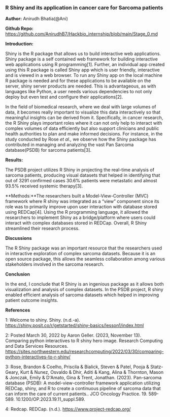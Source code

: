 ### **R Shiny and its application in cancer care for Sarcoma patients**

**Author:** Anirudh Bhatia(@Ani)

**Github Repo:** https://github.com/AnirudhB7/Hackbio_internship/blob/main/Stage_0.md

**Introduction:** 

Shiny is the R package that allows us to build interactive web applications. Shiny package is a self contained web framework for building interactive web applications using R programming\[1]. Further, an individual app created using this R package is called Shiny app which is user friendly, interactive and is viewed in a web browser. To run any Shiny app on the local machine R package is needed and for these applications to be available on the server, shiny server products are needed. This is advantageous, as with languages like Python, a user needs various dependencies to not only deploy but even test and configure their applications\[2]. 

In the field of biomedical research, where we deal with large volumes of data, it becomes really important to visualize this data interactively so that meaningful insights can be derived from it. Specifically, in cancer research, the R Shiny plays important roles where it can not only help to interact with complex volumes of data efficiently but also support clinicians and public health authorities to plan and make informed decisions. For instance, in the study conducted by Rose _et al.,_ we observe how the Shiny package has contributed in managing and analyzing the vast Pan Sarcoma database(PSDB) for sarcoma patients\[3]. 

**Results:**

The PSDB project utilizes R Shiny in projecting the real-time analysis of sarcoma patients, producing visual datasets that helped in identifying that out of 3291 confirmed cases 30.6% patients were metastatic and almost 93.5% received systemic therapy\[3]. 

**Methods:**The researchers built a Model-View-Controller (MVC) framework where R shiny was integrated as a “view” component since its role was to primarily improve upon user interaction with database stored using REDCap\[4]. Using the R programming language, it allowed the researchers to implement Shiny as a bridge/platform where users could interact with complex databases stored in REDCap. Overall, R Shiny streamlined their research process.

**Discussions**

The R Shiny package was an important resource that the researchers used in interactive exploration of complex sarcoma datasets. Because it is an open source package, this allows the seamless collaboration among various stakeholders involved in the sarcoma research.

**Conclusion**

In the end, I conclude that R Shiny is an ingenious package as it allows both visualization and analysis of complex datasets. In the PSDB project, R shiny enabled efficient analysis of sarcoma datasets which helped in improving patient outcome insights.

**References**

1: Welcome to shiny. Shiny. (n.d.-a). https://shiny.posit.co/r/getstarted/shiny-basics/lesson1/index.html 

2: Posted March 30, 2022 by Aaron Geller. (2023, November 13). Comparing python interactives to R shiny hero image. Research Computing and Data Services Resources. https://sites.northwestern.edu/researchcomputing/2022/03/30/comparing-python-interactives-to-r-shiny/ 

3: Rose, Brandon & Coelho, Priscila & Bialick, Steven & Patel, Pooja & Statz-Geary, Kurt & Nunez, Osvaldo & Dhir, Aditi & Kang, Alina & Thornton, Mason & Jonczak, Emily & D'Amato, Gina & Trent, Jonathan. (2023). Pan-sarcoma database (PSDB): A model-view-controller framework application utilizing REDCap, shiny, and R to create a continuous pipeline of sarcoma data that can inform the care of current patients.. JCO Oncology Practice. 19. 589-589. 10.1200/OP.2023.19.11_suppl.589. 

4: Redcap. REDCap. (n.d.). https://www.project-redcap.org/ 


